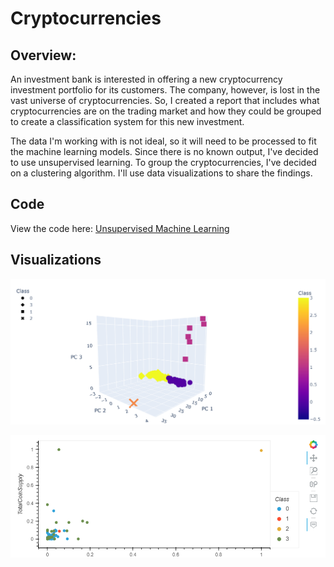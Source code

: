 # Cryptocurrencies

## Overview:

 An investment bank is interested in offering a new cryptocurrency investment portfolio for its customers. The company, however, is lost in the vast universe of cryptocurrencies. So, I created a report that includes what cryptocurrencies are on the trading market and how they could be grouped to create a classification system for this new investment.

The data I'm working with is not ideal, so it will need to be processed to fit the machine learning models. Since there is no known output, I've decided to use unsupervised learning. To group the cryptocurrencies, I've decided on a clustering algorithm. I'll use data visualizations to share the findings.

## Code

View the code here: [Unsupervised Machine Learning](https://github.com/dgeroux/Cryptocurrencies/blob/main/crypto_clustering.ipynb)

## Visualizations 

![image](https://github.com/dgeroux/Cryptocurrencies/blob/main/Resources/visual1.png)

![image](https://github.com/dgeroux/Cryptocurrencies/blob/main/Resources/visual2.png)


